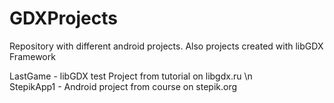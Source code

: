 # GDXProjects
Repository with different android projects. Also projects created with libGDX Framework

LastGame - libGDX test Project from tutorial on libgdx.ru \n  
StepikApp1 - Android project from course on stepik.org
